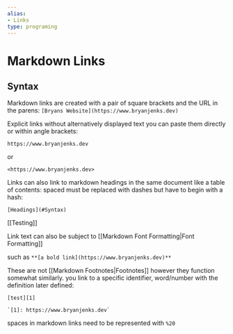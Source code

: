 ```yaml
---
alias:
- Links
type: programing
---
```

# Markdown Links

## Syntax

Markdown links are created with a pair of square brackets and the URL in the parens: `[Bryans Website](https://www.bryanjenks.dev)`

Explicit links without alternatively displayed text you can paste them directly or within angle brackets:

`https://www.bryanjenks.dev`

or

`<https://www.bryanjenks.dev>`

Links can also link to markdown headings in the same document like a table of contents: spaced must be replaced with dashes but have to begin with a hash:

`[Headings](#Syntax)`

[[Testing]]

Link text can also be subject to [[Markdown Font Formatting|Font Formatting]]

such as `**[a bold link](https://www.bryanjenks.dev)**`

These are not [[Markdown Footnotes|Footnotes]] however they function somewhat similarly. you link to a specific identifier, word/number with the definition later defined:

`[test][1]`

```
`[1]: https://www.bryanjenks.dev`
```

spaces in markdown links need to be represented with `%20`